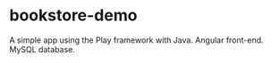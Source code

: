 # bookstore-demo
A simple app using the Play framework with Java. Angular front-end. MySQL database.
